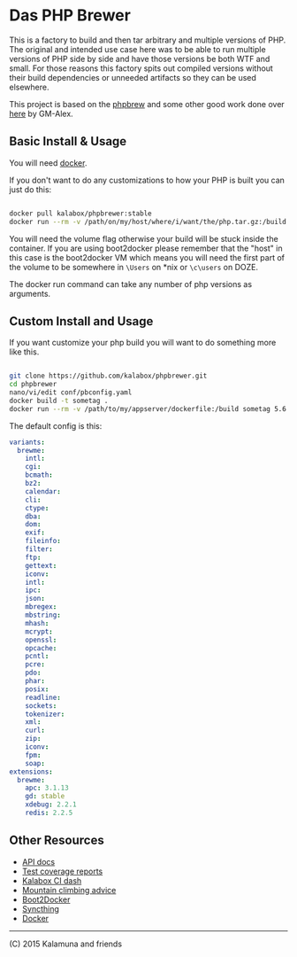 # Das PHP Brewer

This is a factory to build and then tar arbitrary and multiple versions of PHP. The original and intended use case here
was to be able to run multiple versions of PHP side by side and have those versions be both WTF and small. For those reasons this factory spits out compiled versions without their build dependencies or unneeded
artifacts so they can be used elsewhere.

This project is based on the [phpbrew](https://github.com/phpbrew/phpbrew) and some other good work done over [here](https://github.com/GM-Alex/docker-phpapp) by GM-Alex.

## Basic Install & Usage

You will need [docker](http://docker.io).

If you don't want to do any customizations to how your PHP is built you can just do this:

```bash

docker pull kalabox/phpbrewer:stable
docker run --rm -v /path/on/my/host/where/i/want/the/php.tar.gz:/build kalabox/phpbrewer:stable 5.4.36 5.3.29

```

You will need the volume flag otherwise your build will be stuck inside the container. If you are using boot2docker please remember that the "host" in this case is the boot2docker VM which means you will need the first part of the volume to be somewhere in `\Users` on *nix or `\c\users` on DOZE.

The docker run command can take any number of php versions as arguments.

## Custom Install and Usage

If you want customize your php build you will want to do something more like this.

```bash

git clone https://github.com/kalabox/phpbrewer.git
cd phpbrewer
nano/vi/edit conf/pbconfig.yaml
docker build -t sometag .
docker run --rm -v /path/to/my/appserver/dockerfile:/build sometag 5.6.4

```

The default config is this:

```yaml
variants:
  brewme:
    intl:
    cgi:
    bcmath:
    bz2:
    calendar:
    cli:
    ctype:
    dba:
    dom:
    exif:
    fileinfo:
    filter:
    ftp:
    gettext:
    iconv:
    intl:
    ipc:
    json:
    mbregex:
    mbstring:
    mhash:
    mcrypt:
    openssl:
    opcache:
    pcntl:
    pcre:
    pdo:
    phar:
    posix:
    readline:
    sockets:
    tokenizer:
    xml:
    curl:
    zip:
    iconv:
    fpm:
    soap:
extensions:
  brewme:
    apc: 3.1.13
    gd: stable
    xdebug: 2.2.1
    redis: 2.2.5
```

## Other Resources

* [API docs](http://api.kalabox.me/)
* [Test coverage reports](http://coverage.kalabox.me/)
* [Kalabox CI dash](http://ci.kalabox.me/)
* [Mountain climbing advice](https://www.youtube.com/watch?v=tkBVDh7my9Q)
* [Boot2Docker](https://github.com/boot2docker/boot2docker)
* [Syncthing](https://github.com/syncthing/syncthing)
* [Docker](https://github.com/docker/docker)

-------------------------------------------------------------------------------------
(C) 2015 Kalamuna and friends


